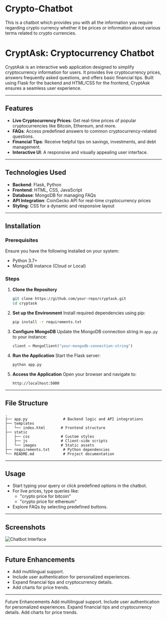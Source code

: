 # Crypto-Chatbot
This is a chatbot which provides you with all the information you require regarding crypto currency whether it be prices or information about various terms related to crypto currencies.
# CryptAsk: Cryptocurrency Chatbot

CryptAsk is an interactive web application designed to simplify cryptocurrency information for users. It provides live cryptocurrency prices, answers frequently asked questions, and offers basic financial tips. Built using Flask for the backend and HTML/CSS for the frontend, CryptAsk ensures a seamless user experience.

---

## Features

- **Live Cryptocurrency Prices**: Get real-time prices of popular cryptocurrencies like Bitcoin, Ethereum, and more.
- **FAQs**: Access predefined answers to common cryptocurrency-related questions.
- **Financial Tips**: Receive helpful tips on savings, investments, and debt management.
- **Interactive UI**: A responsive and visually appealing user interface.

---

## Technologies Used

- **Backend**: Flask, Python
- **Frontend**: HTML, CSS, JavaScript
- **Database**: MongoDB for managing FAQs
- **API Integration**: CoinGecko API for real-time cryptocurrency prices
- **Styling**: CSS for a dynamic and responsive layout

---

## Installation

### Prerequisites

Ensure you have the following installed on your system:

- Python 3.7+
- MongoDB instance (Cloud or Local)

### Steps

1. **Clone the Repository**
   ```bash
   git clone https://github.com/your-repo/cryptask.git
   cd cryptask
   ```

2. **Set up the Environment**
   Install required dependencies using pip:
   ```bash
   pip install -r requirements.txt
   ```

3. **Configure MongoDB**
   Update the MongoDB connection string in `app.py` to your instance:
   ```python
   client = MongoClient("your-mongodb-connection-string")
   ```

4. **Run the Application**
   Start the Flask server:
   ```bash
   python app.py
   ```

5. **Access the Application**
   Open your browser and navigate to:
   ```
   http://localhost:5000
   ```

---

## File Structure

```
.
├── app.py                # Backend logic and API integrations
├── templates
│   └── index.html       # Frontend structure
├── static
│   ├── css              # Custom styles
│   ├── js               # Client-side scripts
│   └── images           # Static assets
├── requirements.txt      # Python dependencies
└── README.md             # Project documentation
```

---

## Usage

- Start typing your query or click predefined options in the chatbot.
- For live prices, type queries like:
  - "crypto price for bitcoin"
  - "crypto price for ethereum"
- Explore FAQs by selecting predefined buttons.

---

## Screenshots

![Chatbot Interface](static/images/screenshot.png)

---

## Future Enhancements

- Add multilingual support.
- Include user authentication for personalized experiences.
- Expand financial tips and cryptocurrency details.
- Add charts for price trends.

---


Future Enhancements
Add multilingual support.
Include user authentication for personalized experiences.
Expand financial tips and cryptocurrency details.
Add charts for price trends.
